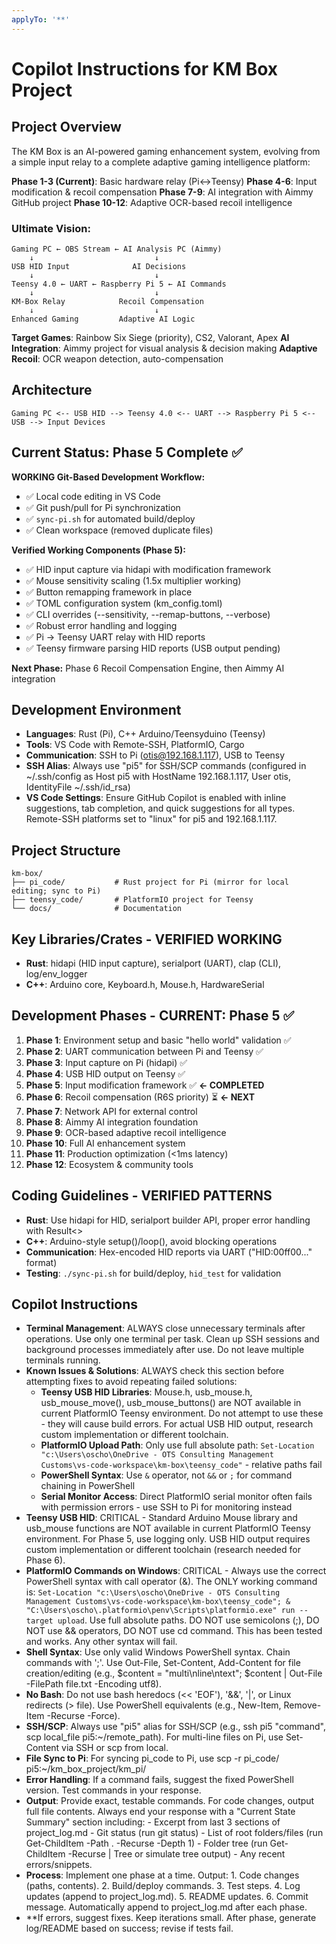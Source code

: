 ```yaml
---
applyTo: '**'
---
```

# Copilot Instructions for KM Box Project

## Project Overview
The KM Box is an AI-powered gaming enhancement system, evolving from a simple input relay to a complete adaptive gaming intelligence platform:

**Phase 1-3 (Current)**: Basic hardware relay (Pi↔Teensy)
**Phase 4-6**: Input modification & recoil compensation 
**Phase 7-9**: AI integration with Aimmy GitHub project
**Phase 10-12**: Adaptive OCR-based recoil intelligence

### Ultimate Vision:
```
Gaming PC ← OBS Stream ← AI Analysis PC (Aimmy)
    ↓                           ↓
USB HID Input              AI Decisions  
    ↓                           ↓
Teensy 4.0 ← UART ← Raspberry Pi 5 ← AI Commands
    ↓                           ↓
KM-Box Relay            Recoil Compensation
    ↓                           ↓
Enhanced Gaming         Adaptive AI Logic
```

**Target Games**: Rainbow Six Siege (priority), CS2, Valorant, Apex
**AI Integration**: Aimmy project for visual analysis & decision making
**Adaptive Recoil**: OCR weapon detection, auto-compensation

## Architecture
```
Gaming PC <-- USB HID --> Teensy 4.0 <-- UART --> Raspberry Pi 5 <-- USB --> Input Devices
```

## Current Status: Phase 5 Complete ✅

**WORKING Git-Based Development Workflow:**
- ✅ Local code editing in VS Code
- ✅ Git push/pull for Pi synchronization  
- ✅ `sync-pi.sh` for automated build/deploy
- ✅ Clean workspace (removed duplicate files)

**Verified Working Components (Phase 5):**
- ✅ HID input capture via hidapi with modification framework
- ✅ Mouse sensitivity scaling (1.5x multiplier working)
- ✅ Button remapping framework in place
- ✅ TOML configuration system (km_config.toml)
- ✅ CLI overrides (--sensitivity, --remap-buttons, --verbose)
- ✅ Robust error handling and logging
- ✅ Pi → Teensy UART relay with HID reports
- ✅ Teensy firmware parsing HID reports (USB output pending)

**Next Phase:** Phase 6 Recoil Compensation Engine, then Aimmy AI integration

## Development Environment
- **Languages**: Rust (Pi), C++ Arduino/Teensyduino (Teensy)
- **Tools**: VS Code with Remote-SSH, PlatformIO, Cargo
- **Communication**: SSH to Pi (otis@192.168.1.117), USB to Teensy
- **SSH Alias**: Always use "pi5" for SSH/SCP commands (configured in ~/.ssh/config as Host pi5 with HostName 192.168.1.117, User otis, IdentityFile ~/.ssh/id_rsa)
- **VS Code Settings**: Ensure GitHub Copilot is enabled with inline suggestions, tab completion, and quick suggestions for all types. Remote-SSH platforms set to "linux" for pi5 and 192.168.1.117.

## Project Structure
```
km-box/
├── pi_code/           # Rust project for Pi (mirror for local editing; sync to Pi)
├── teensy_code/       # PlatformIO project for Teensy
└── docs/              # Documentation
```

## Key Libraries/Crates - VERIFIED WORKING
- **Rust**: hidapi (HID input capture), serialport (UART), clap (CLI), log/env_logger
- **C++**: Arduino core, Keyboard.h, Mouse.h, HardwareSerial

## Development Phases - CURRENT: Phase 5 ✅
1. **Phase 1**: Environment setup and basic "hello world" validation ✅
2. **Phase 2**: UART communication between Pi and Teensy ✅  
3. **Phase 3**: Input capture on Pi (hidapi) ✅
4. **Phase 4**: USB HID output on Teensy ✅
5. **Phase 5**: Input modification framework ✅ **← COMPLETED**
6. **Phase 6**: Recoil compensation (R6S priority) ⏳ **← NEXT**
7. **Phase 7**: Network API for external control
8. **Phase 8**: Aimmy AI integration foundation
9. **Phase 9**: OCR-based adaptive recoil intelligence  
10. **Phase 10**: Full AI enhancement system
11. **Phase 11**: Production optimization (<1ms latency)
12. **Phase 12**: Ecosystem & community tools

## Coding Guidelines - VERIFIED PATTERNS
- **Rust**: Use hidapi for HID, serialport builder API, proper error handling with Result<>
- **C++**: Arduino-style setup()/loop(), avoid blocking operations
- **Communication**: Hex-encoded HID reports via UART ("HID:00ff00..." format)
- **Testing**: `./sync-pi.sh` for build/deploy, `hid_test` for validation


## Copilot Instructions
- **Terminal Management**: ALWAYS close unnecessary terminals after operations. Use only one terminal per task. Clean up SSH sessions and background processes immediately after use. Do not leave multiple terminals running.
- **Known Issues & Solutions**: ALWAYS check this section before attempting fixes to avoid repeating failed solutions:
  - **Teensy USB HID Libraries**: Mouse.h, usb_mouse.h, usb_mouse_move(), usb_mouse_buttons() are NOT available in current PlatformIO Teensy environment. Do not attempt to use these - they will cause build errors. For actual USB HID output, research custom implementation or different toolchain.
  - **PlatformIO Upload Path**: Only use full absolute path: `Set-Location "c:\Users\oscho\OneDrive - OTS Consulting Management Customs\vs-code-workspace\km-box\teensy_code"` - relative paths fail
  - **PowerShell Syntax**: Use `&` operator, not `&&` or `;` for command chaining in PowerShell
  - **Serial Monitor Access**: Direct PlatformIO serial monitor often fails with permission errors - use SSH to Pi for monitoring instead
- **Teensy USB HID**: CRITICAL - Standard Arduino Mouse library and usb_mouse functions are NOT available in current PlatformIO Teensy environment. For Phase 5, use logging only. USB HID output requires custom implementation or different toolchain (research needed for Phase 6).
- **PlatformIO Commands on Windows**: CRITICAL - Always use the correct PowerShell syntax with call operator (&). The ONLY working command is: `Set-Location "c:\Users\oscho\OneDrive - OTS Consulting Management Customs\vs-code-workspace\km-box\teensy_code"; & "C:\Users\oscho\.platformio\penv\Scripts\platformio.exe" run --target upload`. Use full absolute paths. DO NOT use semicolons (;), DO NOT use && operators, DO NOT use cd command. This has been tested and works. Any other syntax will fail.
- **Shell Syntax**: Use only valid Windows PowerShell syntax. Chain commands with ';'. Use Out-File, Set-Content, Add-Content for file creation/editing (e.g., $content = "multi\nline\ntext"; $content | Out-File -FilePath file.txt -Encoding utf8).
- **No Bash**: Do not use bash heredocs (<< 'EOF'), '&&', '|', or Linux redirects (> file). Use PowerShell equivalents (e.g., New-Item, Remove-Item -Recurse -Force).
- **SSH/SCP**: Always use "pi5" alias for SSH/SCP (e.g., ssh pi5 "command", scp local_file pi5:~/remote_path). For multi-line files on Pi, use Set-Content via SSH or scp from local.
- **File Sync to Pi**: For syncing pi_code to Pi, use scp -r pi_code/ pi5:~/km_box_project/km_pi/
- **Error Handling**: If a command fails, suggest the fixed PowerShell version. Test commands in your response.
- **Output**: Provide exact, testable commands. For code changes, output full file contents. Always end your response with a "Current State Summary" section including: - Excerpt from last 3 sections of project_log.md - Git status (run git status) - List of root folders/files (run Get-ChildItem -Path . -Recurse -Depth 1) - Folder tree (run Get-ChildItem -Recurse | Tree or simulate tree output) - Any recent errors/snippets.
- **Process**: Implement one phase at a time. Output: 1. Code changes (paths, contents). 2. Build/deploy commands. 3. Test steps. 4. Log updates (append to project_log.md). 5. README updates. 6. Commit message. Automatically append to project_log.md after each phase.
- **If errors, suggest fixes. Keep iterations small. After phase, generate log/README based on success; revise if tests fail.
```
